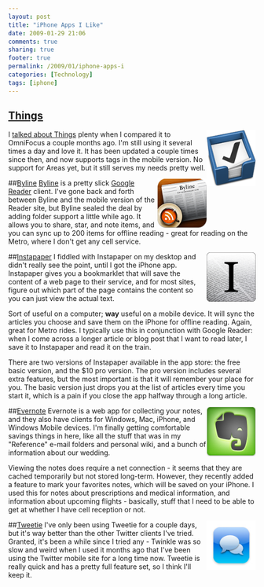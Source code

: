 ```yaml
---
layout: post
title: "iPhone Apps I Like"
date: 2009-01-29 21:06
comments: true
sharing: true
footer: true
permalink: /2009/01/iphone-apps-i
categories: [Technology]
tags: [iphone]
---
```

## [Things](http://www.culturedcode.com/things/)
[<img src="/files/images/things.png" align='right' alt="Things icon" width=100 border=0/>](http://www.culturedcode.com/things/)
I [talked about Things](/2008/09/omnifocus-vs-things) plenty when I compared it to OmniFocus a couple months ago.  I'm still using it several times a day and love it.  It has been updated a couple times since then, and now supports tags in the mobile version.  No support for Areas yet, but it still serves my needs pretty well.

##[Byline](http://www.phantomfish.com/byline.html)
[<img src="/files/images/byline.png" align='right' alt="Byline icon" width=100 border=0/>](http://www.phantomfish.com/byline.html)
[Byline](http://www.phantomfish.com/byline.html) is a pretty slick [Google Reader](http://www.google.com/reader/) client.  I've gone back and forth between Byline and the mobile version of the Reader site, but Byline sealed the deal by adding folder support a little while ago.  It allows you to share, star, and note items, and you can sync up to 200 items for offline reading - great for reading on the Metro, where I don't get any cell service.

##[Instapaper](http://www.instapaper.com/iphone)
[<img src="/files/images/instapaper.png" align='right' alt="Instapaper icon" width=100 border=0/>](http://www.instapaper.com/iphone)
I fiddled with Instapaper on my desktop and didn't really see the point, until I got the iPhone app.  Instapaper gives you a bookmarklet that will save the content of a web page to their service, and for most sites, figure out which part of the page contains the content so you can just view the actual text.

Sort of useful on a computer; **way** useful on a mobile device.  It will sync the articles you choose and save them on the iPhone for offline reading.  Again, great for Metro rides.  I typically use this in conjunction with Google Reader: when I come across a longer article or blog post that I want to read later, I save it to Instapaper and read it on the train.

There are two versions of Instapaper available in the app store: the free basic version, and the $10 pro version.  The pro version includes several extra features, but the most important is that it will remember your place for you.  The basic version just drops you at the list of articles every time you start it, which is a pain if you close the app halfway through a long article.

##[Evernote](http://www.evernote.com/)
[<img src="/files/images/evernote.png" align='right' alt="Evernote icon" width=100 border=0/>](http://www.evernote.com/)
Evernote is a web app for collecting your notes, and they also have clients for Windows, Mac, iPhone, and Windows Mobile devices.  I'm finally getting comfortable savings things in here, like all the stuff that was in my "Reference" e-mail folders and personal wiki, and a bunch of information about our wedding.

Viewing the notes does require a net connection - it seems that they are cached temporarily but not stored long-term.  However, they recently added a feature to mark your favorites notes, which will be saved on your iPhone.  I used this for notes about prescriptions and medical information, and information about upcoming flights - basically, stuff that I need to be able to get at whether I have cell reception or not.

##[Tweetie](http://www.atebits.com/software/tweetie/)
[<img src="/files/images/tweetie.jpg" align='right' alt="Tweetie icon" width=100 border=0/>](http://www.atebits.com/software/tweetie/)
I've only been using Tweetie for a couple days, but it's way better than the other Twitter clients I've tried.  Granted, it's been a while since I tried any - Twinkle was so slow and weird when I used it months ago that I've been using the Twitter mobile site for a long time now.  Tweetie is really quick and has a pretty full feature set, so I think I'll keep it.
